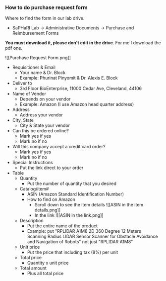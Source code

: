 
### How to do purchase request form

Where to find the form in our lab drive.
- SaPHaRI Lab -> Administrative Documents -> Purchase and Reimbursement Forms

**You must download it, please don't edit in the drive**. For me I download the pdf one.

![[Purchase Request Form.png]]
- Requisitioner & Email
	- Your name & Dr. Block
	- Example: Phurinat Pinyomit & Dr. Alexis E. Block
- Deliver to
	- 3rd Floor BioEnterprise, 11000 Cedar Ave, Cleveland, 44106
- Name of Vendor
	- Depends on your vendor
	- Example: Amazon (I use Amazon head quarter address)
- Address
	- Address your vendor
- City, State
	- City & State your vendor
- Can this be ordered online?
	- Mark yes if yes
	- Mark no if no
- Will this company accept a credit card order?
	- Mark yes if yes
	- Mark no if no
- Special Instructions
	- Put the link direct to your order
- Table
	- Quantity
		- Put the number of quantity that you desired
	- Catalog/item#
		- ASIN (Amazon Standard Identification Number)
		- How to find on Amazon
			- Scroll down to see the item details
			 ![[ASIN in the item details.png]]
			- In the link
			 ![[ASIN in the link.png]]
	- Description
		- Put the entire name of the product
		- Example: put "RPLIDAR A1M8 2D 360 Degree 12 Meters Scanning Radius LIDAR Sensor Scanner for Obstacle Avoidance and Navigation of Robots" not just "RPLIDAR A1M8"
	- Unit price
		- Put the price that including tax (8%) per unit
	- Total price
		- Quantity x unit price
	- Total amount
		- Plus all total price